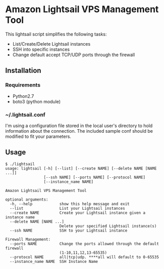 # Amazon Lightsail VPS Management Tool

This lightsail script simplifies the following tasks:

 * List/Create/Delete Lightsail instances
 * SSH into specific instances
 * Change default accept TCP/UDP ports through the firewall


## Installation
### Requirements
 * Python2.7
 * boto3 (python module)

### ~/.lightsail.conf
I'm using a configuration file stored in the local user's directory to hold information about the connection. The included sample conf should be modified to fit your parameters.


## Usage

```
$ ./lightsail
usage: lightsail [-h] [--list] [--create NAME] [--delete NAME [NAME ...]]
                 [--ssh NAME] [--ports NAME] [--protocol NAME]
                 [--instance_name NAME]

Amazon Lightsail VPS Management Tool

optional arguments:
  -h, --help            show this help message and exit
  --list                List your Lightsail instances
  --create NAME         Create your Lightsail instance given a instance name
  --delete NAME [NAME ...]
                        Delete your specified Lightsail instance(s)
  --ssh NAME            SSH to your Lightsail instance

Firewall Management:
  --ports NAME          Change the ports allowed through the default firewall
                        (1-10,11,12,13-65535)
  --protocol NAME       all|tcp|udp. ****all will default to 0-65535
  --instance_name NAME  SSH Instance Name
```